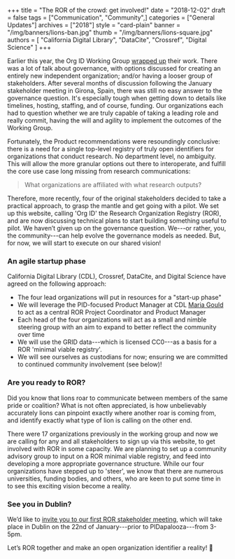 +++
title = "The ROR of the crowd: get involved!"
date = "2018-12-02"
draft = false
tags = ["Communication", "Community",]
categories = ["General Updates"]
archives = ["2018"]
style = "card-plain"
banner = "/img/banners/lions-ban.jpg"
thumb = "/img/banners/lions-square.jpg"
authors = [ "California Digital Library", "DataCite", "Crossref", "Digital Science" ]
+++

Earlier this year, the Org ID Working Group [wrapped up](/blog/2018-08-02-working-group-recap) their work. There was a lot of talk about governance, with options discussed for creating an entirely new independent organization; and/or having a looser group of stakeholders. After several months of discussion following the January stakeholder meeting in Girona, Spain, there was still no easy answer to the governance question. It's especially tough when getting down to details like timelines, hosting, staffing, and of course, funding. Our organizations each had to question whether we are truly capable of taking a leading role and really commit, having the will and agility to implement the outcomes of the Working Group.

Fortunately, the Product recommendations were resoundingly conclusive: there is a need for a single top-level registry of truly open identifiers for organizations that conduct research. No department level, no ambiguity. This will allow the more granular options out there to interoperate, and fulfill the core use case long missing from research communications:

> What organizations are affiliated with what research outputs?

Therefore, more recently, four of the original stakeholders decided to take a practical approach, to grasp the mantle and get going with a pilot. We set up this website, calling 'Org ID' the Research Organization Registry (ROR), and are now discussing technical plans to start building something useful to pilot. We haven’t given up on the governance question. We---or rather, you, the community---can help evolve the governance models as needed. But, for now, we will start to execute on our shared vision!

### An agile startup phase

California Digital Library (CDL), Crossref, DataCite, and Digital Science have agreed on the following approach:

- The four lead organizations will put in resources for a "start-up phase"
- We will leverage the PID-focused Product Manager at CDL [Maria Gould](https://www.cdlib.org/cdlinfo/2018/11/14/maria-gould-joins-cdl-as-uc3-product-manager) to act as a central ROR Project Coordinator and Product Manager
- Each head of the four organizations will act as a small and nimble steering group with an aim to expand to better reflect the community over time
- We will use the GRID data---which is licensed CC0---as a basis for a ROR 'minimal viable registry'.
- We will see ourselves as custodians for now; ensuring we are committed to continued community involvement (see below)!

### Are you ready to ROR?

Did you know that lions roar to communicate between members of the same pride or coalition? What is not often appreciated, is how unbelievably accurately lions can pinpoint exactly where another roar is coming from, and identify exactly what type of lion is calling on the other end.

There were 17 organizations previously in the working group and now we are calling for any and all stakeholders to sign up via this website, to get involved with ROR in some capacity. We are planning to set up a community advisory group to input on a ROR minimal viable registry, and feed into developing a more appropriate governance structure. While our four organizations have stepped up to 'steer', we know that there are numerous universities, funding bodies, and others, who are keen to put some time in to see this exciting vision become a reality.

### See you in Dublin?

We’d like to [invite you to our first ROR stakeholder meeting](https://ror-dublin.eventbrite.com), which will take place in Dublin on the 22nd of January---prior to PIDapalooza---from 3-5pm.

Let’s ROR together and make an open organization identifier a reality! 🦁
